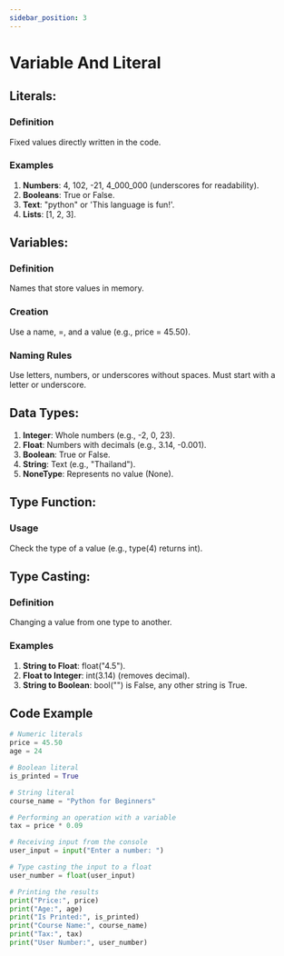 ```yaml
---
sidebar_position: 3
---
```


# Variable And Literal

## Literals:

### Definition

Fixed values directly written in the code.

### Examples

1. **Numbers**: 4, 102, -21, 4_000_000 (underscores for readability).
2. **Booleans**: True or False.
3. **Text**: "python" or 'This language is fun!'.
4. **Lists**: [1, 2, 3].

## Variables:

### Definition

Names that store values in memory.

### Creation

Use a name, =, and a value (e.g., price = 45.50).

### Naming Rules

Use letters, numbers, or underscores without spaces. Must start with a letter or underscore.

## Data Types:

1. **Integer**: Whole numbers (e.g., -2, 0, 23).
2. **Float**: Numbers with decimals (e.g., 3.14, -0.001).
3. **Boolean**: True or False.
4. **String**: Text (e.g., "Thailand").
5. **NoneType**: Represents no value (None).

## Type Function:

### Usage

Check the type of a value (e.g., type(4) returns int).

## Type Casting:

### Definition

Changing a value from one type to another.

### Examples

1. **String to Float**: float("4.5").
2. **Float to Integer**: int(3.14) (removes decimal).
3. **String to Boolean**: bool("") is False, any other string is True.

## Code Example

```python title="example.py"
# Numeric literals
price = 45.50
age = 24

# Boolean literal
is_printed = True

# String literal
course_name = "Python for Beginners"

# Performing an operation with a variable
tax = price * 0.09

# Receiving input from the console
user_input = input("Enter a number: ")

# Type casting the input to a float
user_number = float(user_input)

# Printing the results
print("Price:", price)
print("Age:", age)
print("Is Printed:", is_printed)
print("Course Name:", course_name)
print("Tax:", tax)
print("User Number:", user_number)
```
